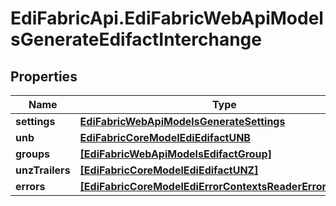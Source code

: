 # EdiFabricApi.EdiFabricWebApiModelsGenerateEdifactInterchange

## Properties
Name | Type | Description | Notes
------------ | ------------- | ------------- | -------------
**settings** | [**EdiFabricWebApiModelsGenerateSettings**](EdiFabricWebApiModelsGenerateSettings.md) |  | [optional] 
**unb** | [**EdiFabricCoreModelEdiEdifactUNB**](EdiFabricCoreModelEdiEdifactUNB.md) |  | [optional] 
**groups** | [**[EdiFabricWebApiModelsEdifactGroup]**](EdiFabricWebApiModelsEdifactGroup.md) |  | [optional] 
**unzTrailers** | [**[EdiFabricCoreModelEdiEdifactUNZ]**](EdiFabricCoreModelEdiEdifactUNZ.md) |  | [optional] 
**errors** | [**[EdiFabricCoreModelEdiErrorContextsReaderErrorContext]**](EdiFabricCoreModelEdiErrorContextsReaderErrorContext.md) |  | [optional] 


